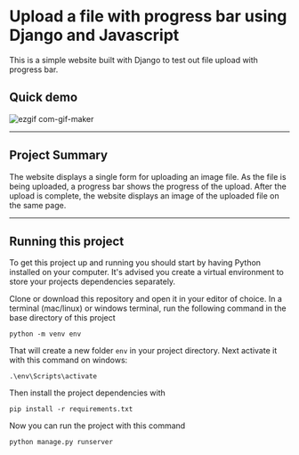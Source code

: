# Upload a file with progress bar using Django and Javascript

This is a simple website built with Django to test out file upload with progress bar.

## Quick demo

![ezgif com-gif-maker](https://user-images.githubusercontent.com/69041975/115993292-80c74880-a615-11eb-9e5e-00d729a1287f.gif)

---

## Project Summary

The website displays a single form for uploading an image file. As the file is being uploaded, a progress bar shows the progress of the upload. After the upload is complete, the website displays an image of the uploaded file on the same page.

---

## Running this project

To get this project up and running you should start by having Python installed on your computer. It's advised you create a virtual environment to store your projects dependencies separately.

Clone or download this repository and open it in your editor of choice. In a terminal (mac/linux) or windows terminal, run the following command in the base directory of this project

```
python -m venv env
```

That will create a new folder `env` in your project directory. Next activate it with this command on windows:

```
.\env\Scripts\activate
```

Then install the project dependencies with

```
pip install -r requirements.txt
```

Now you can run the project with this command

```
python manage.py runserver
```

